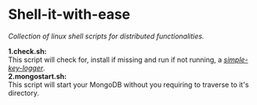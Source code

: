 # Shell-it-with-ease
 _Collection of linux shell scripts for distributed functionalities._

**1.check.sh:**
<br>
This script will check for, install if missing and run if not running, a [_simple-key-logger_](https://github.com/gsingh93/simple-key-logger).
<br>
**2.mongostart.sh:**
<br>
This script will start your MongoDB without you requiring to traverse to it's directory.
